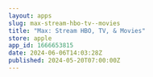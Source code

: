 ```yaml
---
layout: apps
slug: max-stream-hbo-tv--movies
title: "Max: Stream HBO, TV, & Movies"
store: apple
app_id: 1666653815
date: 2024-06-06T14:03:28Z
published: 2024-05-20T07:00:00Z
---
```

